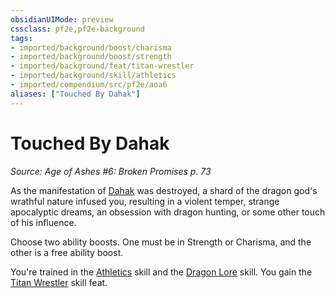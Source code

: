 ```yaml
---
obsidianUIMode: preview
cssclass: pf2e,pf2e-background
tags:
- imported/background/boost/charisma
- imported/background/boost/strength
- imported/background/feat/titan-wrestler
- imported/background/skill/athletics
- imported/compendium/src/pf2e/aoa6
aliases: ["Touched By Dahak"]
---
```

# Touched By Dahak
*Source: Age of Ashes #6: Broken Promises p. 73*  

As the manifestation of [Dahak](../../setting/deities/dahak-logm.md) was destroyed, a shard of the dragon god's wrathful nature infused you, resulting in a violent temper, strange apocalyptic dreams, an obsession with dragon hunting, or some other touch of his influence.

Choose two ability boosts. One must be in Strength or Charisma, and the other is a free ability boost.

You're trained in the [Athletics](../../skills.md#Athletics) skill and the [Dragon Lore](../../skills.md#Lore) skill. You gain the [Titan Wrestler](../../feats/titan-wrestler.md) skill feat.